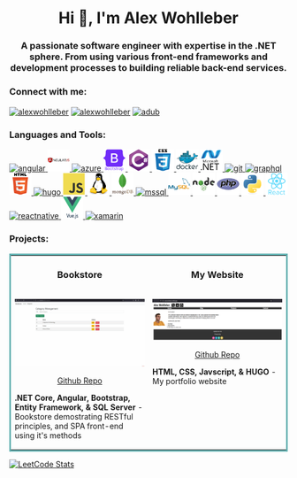 <h1 align="center">Hi 👋, I'm Alex Wohlleber</h1>
<h3 align="center">A passionate software engineer with expertise in the .NET sphere. From using various front-end frameworks and development processes to building reliable back-end services.</h3>

<h3 align="left">Connect with me:</h3>
<p align="left">
<a href="https://x.com/alexwohlleber" target="blank"><img align="center" src="https://github.com/user-attachments/assets/22ae6696-2422-4889-ad2a-dfb792fde1ee" alt="alexwohlleber" height="30" width="40" title="X (formerly Twitter)"/></a>
<a href="https://linkedin.com/in/alexwohlleber" target="blank"><img align="center" src="https://raw.githubusercontent.com/rahuldkjain/github-profile-readme-generator/master/src/images/icons/Social/linked-in-alt.svg" alt="alexwohlleber" height="30" width="40" title="LinkedIn"/></a>
<a href="https://www.leetcode.com/alwoh" target="blank"><img align="center" src="https://img.icons8.com/?size=100&id=9L16NypUzu38&format=png&color=000000" alt="adub" height="30" width="40" title="LeetCode"/></a>
</p>

<h3 align="left">Languages and Tools:</h3>
<p align="left"> <a href="https://angular.io" target="_blank" rel="noreferrer"> <img src="https://angular.io/assets/images/logos/angular/angular.svg" alt="angular" width="40" height="40" title="Angular"/> </a> <a href="https://angular.io" target="_blank" rel="noreferrer"> <img src="https://raw.githubusercontent.com/devicons/devicon/master/icons/angularjs/angularjs-original-wordmark.svg" alt="angularjs" width="40" height="40" title="AngularJS"/> </a> <a href="https://azure.microsoft.com/en-in/" target="_blank" rel="noreferrer"> <img src="https://www.vectorlogo.zone/logos/microsoft_azure/microsoft_azure-icon.svg" alt="azure" width="40" height="40" title="Azure"/> </a> <a href="https://getbootstrap.com" target="_blank" rel="noreferrer"> <img src="https://raw.githubusercontent.com/devicons/devicon/master/icons/bootstrap/bootstrap-plain-wordmark.svg" alt="bootstrap" width="40" height="40" title="Bootstrap"/> </a> <a href="https://www.w3schools.com/cs/" target="_blank" rel="noreferrer"> <img src="https://raw.githubusercontent.com/devicons/devicon/master/icons/csharp/csharp-original.svg" alt="csharp" width="40" height="40" title="C#"/> </a> <a href="https://www.w3schools.com/css/" target="_blank" rel="noreferrer"> <img src="https://raw.githubusercontent.com/devicons/devicon/master/icons/css3/css3-original-wordmark.svg" alt="css3" width="40" height="40" title="CSS"/> </a> <a href="https://www.docker.com/" target="_blank" rel="noreferrer"> <img src="https://raw.githubusercontent.com/devicons/devicon/master/icons/docker/docker-original-wordmark.svg" alt="docker" width="40" height="40" title="Docker"/> </a> <a href="https://dotnet.microsoft.com/" target="_blank" rel="noreferrer"> <img src="https://raw.githubusercontent.com/devicons/devicon/master/icons/dot-net/dot-net-original-wordmark.svg" alt="dotnet" width="40" height="40" title=".NET Core/Framework" /> </a> <a href="https://git-scm.com/" target="_blank" rel="noreferrer"> <img src="https://www.vectorlogo.zone/logos/git-scm/git-scm-icon.svg" alt="git" width="40" height="40" title="Git"/> </a> <a href="https://graphql.org" target="_blank" rel="noreferrer"> <img src="https://www.vectorlogo.zone/logos/graphql/graphql-icon.svg" alt="graphql" width="40" height="40" title="GraphQL"/> </a> <a href="https://www.w3.org/html/" target="_blank" rel="noreferrer"> <img src="https://raw.githubusercontent.com/devicons/devicon/master/icons/html5/html5-original-wordmark.svg" alt="html5" width="40" height="40" title="HTML"/> </a> <a href="https://gohugo.io/" target="_blank" rel="noreferrer"> <img src="https://api.iconify.design/logos-hugo.svg" alt="hugo" width="40" height="40" title="HUGO"/> </a> <a href="https://developer.mozilla.org/en-US/docs/Web/JavaScript" target="_blank" rel="noreferrer"> <img src="https://raw.githubusercontent.com/devicons/devicon/master/icons/javascript/javascript-original.svg" alt="javascript" width="40" height="40" title="JavaScript"/> </a> <a href="https://www.linux.org/" target="_blank" rel="noreferrer"> <img src="https://raw.githubusercontent.com/devicons/devicon/master/icons/linux/linux-original.svg" alt="linux" width="40" height="40" title="Linux"/> </a> <a href="https://www.mongodb.com/" target="_blank" rel="noreferrer"> <img src="https://raw.githubusercontent.com/devicons/devicon/master/icons/mongodb/mongodb-original-wordmark.svg" alt="mongodb" width="40" height="40" title="MongoDB"/> </a> <a href="https://www.microsoft.com/en-us/sql-server" target="_blank" rel="noreferrer"> <img src="https://www.svgrepo.com/show/303229/microsoft-sql-server-logo.svg" alt="mssql" width="40" height="40" title="MS SQL Server"/> </a> <a href="https://www.mysql.com/" target="_blank" rel="noreferrer"> <img src="https://raw.githubusercontent.com/devicons/devicon/master/icons/mysql/mysql-original-wordmark.svg" alt="mysql" width="40" height="40" title="MySQL"/> </a> <a href="https://nodejs.org" target="_blank" rel="noreferrer"> <img src="https://raw.githubusercontent.com/devicons/devicon/master/icons/nodejs/nodejs-original-wordmark.svg" alt="nodejs" width="40" height="40" title="Node.js"/> </a> <a href="https://www.php.net" target="_blank" rel="noreferrer"> <img src="https://raw.githubusercontent.com/devicons/devicon/master/icons/php/php-original.svg" alt="php" width="40" height="40" title="PHP"/> </a> <a href="https://www.python.org" target="_blank" rel="noreferrer"> <img src="https://raw.githubusercontent.com/devicons/devicon/master/icons/python/python-original.svg" alt="python" width="40" height="40" title="Python"/> </a> <a href="https://reactjs.org/" target="_blank" rel="noreferrer"> <img src="https://raw.githubusercontent.com/devicons/devicon/master/icons/react/react-original-wordmark.svg" alt="react" width="40" height="40" title="React"/> </a> <a href="https://reactnative.dev/" target="_blank" rel="noreferrer"> <img src="https://reactnative.dev/img/header_logo.svg" alt="reactnative" width="40" height="40" title="React Native"/> </a> <a href="https://vuejs.org/" target="_blank" rel="noreferrer"> <img src="https://raw.githubusercontent.com/devicons/devicon/master/icons/vuejs/vuejs-original-wordmark.svg" alt="vuejs" width="40" height="40" title="Vue.js"/> </a> <a href="https://dotnet.microsoft.com/apps/xamarin" target="_blank" rel="noreferrer"> <img src="https://raw.githubusercontent.com/detain/svg-logos/780f25886640cef088af994181646db2f6b1a3f8/svg/xamarin.svg" alt="xamarin" width="40" height="40" title="Xamarin"/> </a> </p>

<h3 align="left">Projects:</h3>

<table bordercolor="#66b2b2">  
  <tr>
    <td width="50%" valign="top">
      <h3 align="center">Bookstore</h3>
        <br />
        <a target="_blank" href="https://github.com/alwoh/Bookstore">
            <img src="images/Bookstore-SPA.gif" width="100%" alt="Bookstore"/>
        </a>
        <br />
        <p align="center">          
          <a href="https://github.com/alwoh/Bookstore" target="_blank">
            Github Repo
          </a>   
        </p>
        <p><strong>.NET Core, Angular, Bootstrap, Entity Framework, & SQL Server</strong> - Bookstore demostrating RESTful principles, and SPA front-end using it's methods</p>
    </td>
    <td width="50%" valign="top">
      <h3 align="center">My Website</h3>
        <br />
        <a target="_blank" href="https://github.com/alwoh/portfolio-hugosite">
            <img src="images/portfolio-hugosite.png" width="100%" alt="My Website"/>
        </a>
        <br />
        <p align="center">          
          <a href="https://github.com/alwoh/portfolio-hugosite" target="_blank">
            Github Repo
          </a>   
        </p>
        <p><strong>HTML, CSS, Javscript, & HUGO</strong> - My portfolio website</p>
    </td>
  </tr>
</table>

<a href="https://www.leetcode.com/alwoh" target="blank">![LeetCode Stats](https://leetcard.jacoblin.cool/alwoh?theme=default&font=changa&ext=heatmap)</a>
